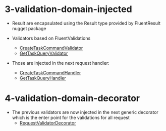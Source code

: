 
<!-- 1-validation-controller-attribute 
2-validation-controller-injected  
3-validation-domain-injected      
4-validation-domain-decorator     
5-validation-domain-and-controller -->

# 3-validation-domain-injected      

* Result are encapsulated using the Result type provided by FluentResult nugget package

* Validators based on FluentValidations
  * [CreateTaskCommandValidator](./3-validation-domain-injected/TaskManager/TaskManager.Domain/Operations/CreateTaskCommand/CreateTaskCommandValidator.cs)
  * [GetTaskQueryValidator](./3-validation-domain-injected/TaskManager/TaskManager.Domain/Operations/GetTaskQuery/GetTaskQueryValidator.cs)

* Those are injected in the next request handler:
  * [CreateTaskCommandHandler](3-validation-domain-injected/TaskManager/TaskManager.Domain/Operations/CreateTaskCommand/CreateTaskCommandHandler.cs)
  * [GetTaskQueryHandler](3-validation-domain-injected/TaskManager/TaskManager.Domain/Operations/GetTaskQuery/GetTaskQueryHandler.cs)

# 4-validation-domain-decorator     

* The previous validators are now injected in the next generic decorator which is the enter point for the validations for all request
  * [RequestValidatorDecorator](4-validation-domain-decorator/TaskManager/TaskManager.Domain/Operations/RequestValidatorDecorator.cs)